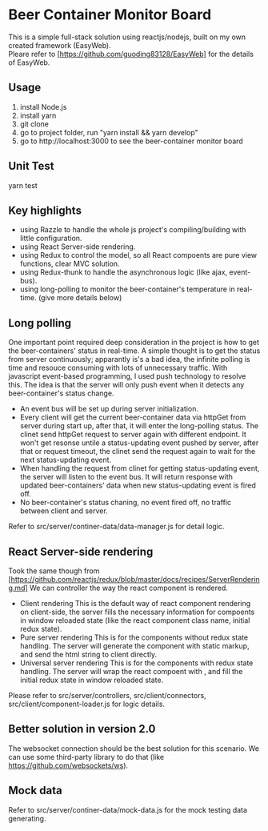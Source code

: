 Beer Container Monitor Board
============================

This is a simple full-stack solution using reactjs/nodejs, built on my own created framework (EasyWeb).  
Pleare refer to [https://github.com/guoding83128/EasyWeb] for the details of EasyWeb.  

## Usage
1. install Node.js
2. install yarn
3. git clone 
4. go to project folder, run "yarn install && yarn develop"
5. go to http://localhost:3000 to see the beer-container monitor board 

## Unit Test
yarn test  

## Key highlights
* using Razzle to handle the whole js project's compiling/building with little configuration.
* using React Server-side rendering.
* using Redux to control the model, so all React compoents are pure view functions, clear MVC solution.
* using Redux-thunk to handle the asynchronous logic (like ajax, event-bus).
* using long-polling to monitor the beer-container's temperature in real-time. (give more details below)

## Long polling
One important point required deep consideration in the project is how to get the beer-containers' status in real-time. A simple thought is to get the status from server continuously; apparantly is's a bad idea, the infinite polling is time and resouce consuming with lots of unnecessary traffic.
With javascript event-based programming, I used push technology to resolve this. The idea is that the server will only push event when it detects any beer-container's status change.
* An event bus will be set up during server initialization.
* Every client will get the current beer-container data via httpGet from server during start up, after that, it will enter the long-polling status. The clinet send httpGet request to server again with different endpoint. It won't get resonse untile a status-updating event pushed by server, after that or request timeout, the clinet send the request again to wait for the next status-updating event.
* When handling the request from clinet for getting status-updating event, the server will listen to the event bus. It will return response with updated beer-containers' data when new status-updating event is fired off. 
* No beer-container's status chaning, no event fired off, no traffic between client and server.

Refer to src/server/continer-data/data-manager.js for detail logic.

## React Server-side rendering
Took the same though from [https://github.com/reactjs/redux/blob/master/docs/recipes/ServerRendering.md]
We can controller the way the react component is rendered. 
* Client rendering
  This is the default way of react component rendering on client-side, the server fills the necessary information for compoents in window reloaded state (like the react component class name, initial redux state). 
* Pure server rendering
  This is for the components without redux state handling. The server will generate the component with static markup, and send the html string to client directly. 
* Universal server rendering
  This is for the components with redux state handling. The server will wrap the react compoent with <Provider>, and fill the initial redux state in window reloaded state.

Please refer to src/server/controllers, src/client/connectors, src/client/component-loader.js for logic details.

## Better solution in version 2.0
The websocket connection should be the best solution for this scenario. We can use some third-party library to do that (like https://github.com/websockets/ws). 

## Mock data 
Refer to src/server/continer-data/mock-data.js for the mock testing data generating. 
